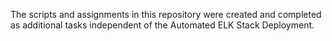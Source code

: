 The scripts and assignments in this repository were created and completed as additional tasks independent of the Automated ELK Stack Deployment.
